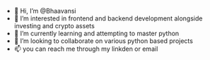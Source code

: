 - 👋 Hi, I’m @Bhaavansi
- 👀 I’m interested in frontend and backend development alongside investing and crypto assets
- 🌱 I’m currently learning and attempting to master python
- 💞️ I’m looking to collaborate on various python based projects
- 📫 you can reach me through my linkden or email

<!---
Bhaavansi/Bhaavansi is a ✨ special ✨ repository because its `README.md` (this file) appears on your GitHub profile.
You can click the Preview link to take a look at your changes.
--->

